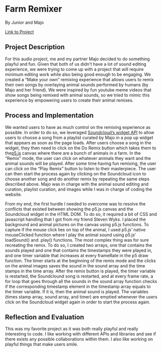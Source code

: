 # Farm Remixer
By Junior and Majo

<a href="http://jfg388.nyuadim.com/Assignment_3/index.html">Link to Project</a>

## Project Description

For this audio project, me and my partner Majo  decided to do something playful and fun. Given that both of us didn't have a lot of sound editing experience, we were trying to come up with a project that will require minimum editing work while also being good enough to be engaging. We created a “Make your own” remixing experience that allows users to remix their own songs by overlaying animal sounds performed by humans (by Majo and her friend). We were inspired by fun youtube meme videos that show songs being remixed with animal sounds, so we tried to mimic this experience by empowering users to create their animal remixes.   


## Process and Implementation

We wanted users to have as much control on the remixing experience as possible. In order to do so, we leveraged <a href="https://developers.soundcloud.com/docs/api/html5-widget#api"> Soundcloud’s widget API</a> to allow users to choose a song from a playlist curated by Majo in a pop up widget that appears as soon as the page loads. After users choose a song in the widget, they then need to click on the Do Remix button which takes them to the<a href="https://p5js.org/">p5.js</a>  canvas where there are a bunch of animals in a farm. In the “Remix” mode, the user can click on whatever animals they want and the animal sounds will be played. After some time having fun remixing, the user can click on the “Play Remix” button to listen to their masterpiece. The user can then start the process again by clicking on the Soundcloud icon to choose another song and do another remix by repeating the same steps described above. Majo was in charge with the animal sound editing and curation, playlist curation, and images while I was in charge of coding the website. 

From my end, the first hurdle I needed to overcome was to resolve the conflicts that existed between showing the p5.js canvas and the Soundcloud widget in the HTML DOM. To do so, it required a bit of CSS and javascript handling that I got from my friend Steven Wyks.  I placed the background and animal pictures on the canvas using p5.js functions. To capture if the mouse click lies on top of the animal, I used p5.js’ native mouseClicked function where  l play the animal sound using p5.js’ loadSound() and .play() functions. The most complex thing was for sure recreating the remix. To do so, I created two arrays, one that contains the sounds played and one that contains the timestamps they were played in, and one timer variable that increases at every frameRate in the p5 draw function. The timer starts at the beginning of the remix mode and the clicks on the animal images saves the sound in the sound array and the time stamps in the time array. After the remix button is played, the timer variable is restarted, the Soundclound song is restarted, and at every frame rate, a for loop that goes through all the sounds in the sound array function checks if the corresponding timestamp element in the timestamp array equals to the timer variable. If it is, then the animal sound is played. The variables (times stamp array, sound array, and timer) are emptied whenever the users click on the Soundcloud widget again in order to start the process again.  



## Reflection and Evaluation

This was my favorite project as it was both really playful and really interesting to code. I like working with different APIs and libraries and see if there exists any possible collaborations within them. I also like working on playful things that make users smile. 


